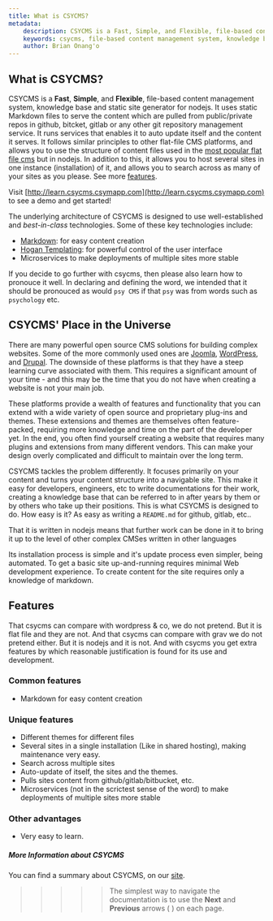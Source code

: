 ```yaml
---
title: What is CSYCMS?
metadata:
    description: CSYCMS is a Fast, Simple, and Flexible, file-based content management system, knowledge base and static site generator for nodejs.
    keywords: csycms, file-based content management system, knowledge base, static site generator, nodejs
    author: Brian Onang'o
---
```


## What is CSYCMS?

CSYCMS is a **Fast**, **Simple**, and **Flexible**, file-based content management system, knowledge base and static site generator for nodejs. It uses static Markdown files to serve the content which are pulled from public/private repos in github, bitcket, gitlab or any other git repository management service. It runs services that enables it to auto update itself and the content it serves. It follows similar principles to other flat-file CMS platforms, and allows you to use the structure of content files used in the [most popular flat file cms](https://getgrav.org) but in nodejs. In addition to this, it allows you to host several sites in one instance (installation) of it, and allows you to search across as many of your sites as you please. See more [features](#features).

Visit [http://learn.csycms.csymapp.com](http://learn.csycms.csymapp.com) to see a demo and get started!

The underlying architecture of CSYCMS is designed to use well-established and _best-in-class_ technologies. Some of these key technologies include:

* [Markdown](http://en.wikipedia.org/wiki/Markdown): for easy content creation
* [Hogan Templating](http://twitter.github.io/hogan.js/): for powerful control of the user interface
* Microservices to make deployments of multiple sites more stable

If you decide to go further with csycms, then please also learn how to pronouce it well. In declaring and defining the word, we intended that it should be pronouced as would `psy CMS` if that `psy` was  from words such as `psychology` etc.

## CSYCMS' Place in the Universe

There are many powerful open source CMS solutions for building complex websites.  Some of the more commonly used ones are [Joomla](http://joomla.org), [WordPress](http://wordpress.org), and [Drupal](http://drupal.org). The downside of these platforms is that they have a steep learning curve associated with them. This requires a significant amount of your time - and this may be the time that you do not have when creating a website is not your main job.

These platforms provide a wealth of features and functionality that you can extend with a wide variety of open source and proprietary plug-ins and themes.  These extensions and themes are themselves often feature-packed, requiring more knowledge and time on the part of the developer yet. In the end, you often find yourself creating a website that requires many plugins and extensions from many different vendors. This can make your design overly complicated and difficult to maintain over the long term.

CSYCMS tackles the problem differently.  It focuses primarily on your content and turns your content structure into a navigable site. This make it easy for developers, engineers, etc to write documentations for their work, creating a knowledge base that can be referred to in after years by them or by others who take up their positions. This is what CSYCMS is designed to do. How easy is it? As easy as writing a `README.md` for github, gitlab, etc..

That it is written in nodejs means that further work can be done in it to bring it up to the level of other complex CMSes written in other languages

Its installation process is simple and it's update process even simpler, being automated. To get a basic site up-and-running requires minimal Web development experience. To create content for the site requires only a knowledge of markdown.

## Features

That csycms can compare with wordpress & co, we do not pretend. But it is flat file and they are not. And that csycms can compare with grav we do not pretend either. But it is nodejs and it is not. And with csycms you get extra features by which reasonable justification is found for its use and development.
### Common features
- Markdown for easy content creation

### Unique features
- Different themes for different files
- Several sites in a single installation (Like in shared hosting), making maintenance very easy.
- Search across multiple sites
- Auto-update of itself, the sites and the themes.
- Pulls sites content from github/gitlab/bitbucket, etc.
- Microservices (not in the scrictest sense of the word) to make deployments of multiple sites more stable

### Other advantages
- Very easy to learn.

##### More Information about CSYCMS

You can find a summary about CSYCMS, on our [site](https://csycms.csymapp.com).

>>>>>  The simplest way to navigate the documentation is to use the **Next** and **Previous** arrows (<i class="fa fa-chevron-left"></i> <i class="fa fa-chevron-right"></i>) on each page.